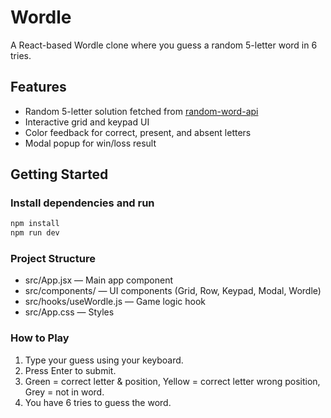 # Wordle

A React-based Wordle clone where you guess a random 5-letter word in 6 tries.

## Features

- Random 5-letter solution fetched from [random-word-api](https://random-word-api.herokuapp.com/)
- Interactive grid and keypad UI
- Color feedback for correct, present, and absent letters
- Modal popup for win/loss result

## Getting Started

### Install dependencies and run

```sh
npm install
npm run dev
```

### Project Structure
* src/App.jsx — Main app component
* src/components/ — UI components (Grid, Row, Keypad, Modal, Wordle)
* src/hooks/useWordle.js — Game logic hook
* src/App.css — Styles

### How to Play
1. Type your guess using your keyboard.
1. Press Enter to submit.
1. Green = correct letter & position, Yellow = correct letter wrong position, Grey = not in word.
1. You have 6 tries to guess the word.